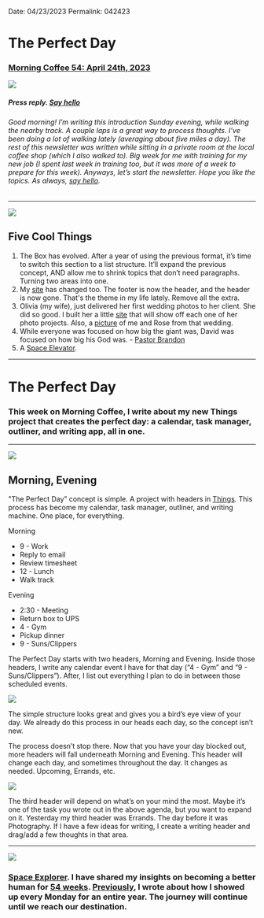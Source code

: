 Date: 04/23/2023
Permalink: 042423

# The Perfect Day

### [Morning Coffee 54: April 24th, 2023](https://nashp.com/042423)

![](https://i.imgur.com/y18rJcA.jpg)

##### Press reply. [Say hello](mailto:nashp@me.com)

###### Good morning! I’m writing this introduction Sunday evening, while walking the nearby track. A couple laps is a great way to process thoughts. I’ve been doing a lot of walking lately (averaging about five miles a day). The rest of this newsletter was written while sitting in a private room at the local coffee shop (which I also walked to). Big week for me with training for my new job (I spent last week in training too, but it was more of a week to prepare for this week). Anyways, let’s start the newsletter. Hope you like the topics. As always, [say hello](mailto:nashp@me.com).

----

![](https://media4.giphy.com/media/3oFzm3Fg8gdP9PNuw0/giphy.gif)

## Five Cool Things

1. The Box has evolved. After a year of using the previous format, it’s time to switch this section to a list structure. It’ll expand the previous concept, AND allow me to shrink topics that don’t need paragraphs. Turning two areas into one.
2. My [site](https://nashp.com) has changed too. The footer is now the header, and the header is now gone. That's the theme in my life lately. Remove all the extra.
3. Olivia (my wife), just delivered her first wedding photos to her client. She did so good. I built her a little [site](https://photosbyolivia.com/) that will show off each one of her photo projects. Also, a [picture](https://blotcdn.com/blog_7d9c6729f90a4fd68ca68a09e88009f0/_image_cache/69768c41-56e9-423a-af4f-11f9cdbf79c4.jpg) of me and Rose from that wedding.
4. While everyone was focused on how big the giant was, David was focused on how big his God was. - [Pastor Brandon](https://crosschurchhouma.com/media/9yjm6my/spring-training-part-1)
5. A [Space Elevator](https://neal.fun/space-elevator/).

----

# The Perfect Day

### This week on Morning Coffee, I write about my new Things project that creates the perfect day: a calendar, task manager, outliner, and writing app, all in one. 

----

![](https://i.imgur.com/5FMZ9zK.jpg)

## Morning, Evening

"The Perfect Day” concept is simple. A project with headers in [Things](https://culturedcode.com/things/). This process has become my calendar, task manager, outliner, and writing machine. One place, for everything.

Morning

- 9 - Work
- Reply to email
- Review timesheet
- 12 - Lunch
- Walk track

Evening

- 2:30 - Meeting
- Return box to UPS
- 4 - Gym
- Pickup dinner
- 9 - Suns/Clippers

The Perfect Day starts with two headers, Morning and Evening. Inside those headers, I write any calendar event I have for that day (“4 - Gym” and “9 - Suns/Clippers”). After, I list out everything I plan to do in between those scheduled events.

![](https://i.imgur.com/vH4BoSt.jpg)

The simple structure looks great and gives you a bird’s eye view of your day. We already do this process in our heads each day, so the concept isn’t new.

The process doesn’t stop there. Now that you have your day blocked out, more headers will fall underneath Morning and Evening. This header will change each day, and sometimes throughout the day. It changes as needed. Upcoming, Errands, etc.

![](https://i.imgur.com/kaoYh6z.jpg)

The third header will depend on what’s on your mind the most. Maybe it’s one of the task you wrote out in the above agenda, but you want to expand on it. Yesterday my third header was Errands. The day before it was Photography. If I have a few ideas for writing, I create a writing header and drag/add a few thoughts in that area.

----

![](https://i.imgur.com/g1zJx4a.jpg)

### [Space Explorer](https://www.patreon.com/nashp). I have shared my insights on becoming a better human for [54 weeks](https://nashp.com/mc). [Previously](https://nashp.com/041723), I wrote about how I showed up every Monday for an entire year. The journey will continue until we reach our destination.
